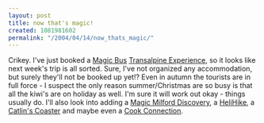 ```yaml
---
layout: post
title: now that's magic!
created: 1081981602
permalink: "/2004/04/14/now_thats_magic/"
---
```

Crikey.  I've just booked a [Magic Bus](http://www.magicbus.co.nz/) [Transalpine Experience](http://www.magicbus.co.nz/index.cfm/ProductDetail/ProductID/8), so it looks like next week's trip is all sorted.  Sure, I've not organized any accommodation, but surely they'll not be booked up yet!?  Even in autumn the tourists are in full force - I suspect the only reason summer/Christmas are so busy is that all the kiwi's are on holiday as well.  I'm sure it will work out okay - things usually do.  I'll also look into adding a [Magic Milford Discovery](http://www.magicbus.co.nz/main/ProductDetail/index.cfm/ProductID/43), a [HeliHike](http://www.helicopter.co.nz/helihike.asp), a [Catlin's Coaster](http://www.magicbus.co.nz/main/ProductDetail/index.cfm/ProductID/75) and maybe even a [Cook Connection](http://www.magicbus.co.nz/main/ProductDetail/index.cfm/ProductID/42).
